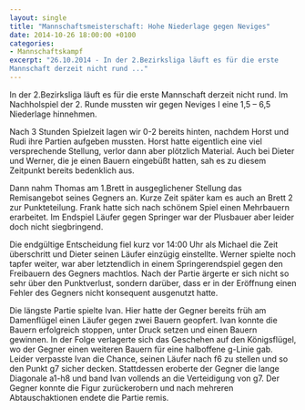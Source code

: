 ```yaml
---
layout: single
title: "Mannschaftsmeisterschaft: Hohe Niederlage gegen Neviges"
date: 2014-10-26 18:00:00 +0100
categories: 
- Mannschaftskampf
excerpt: "26.10.2014 - In der 2.Bezirksliga läuft es für die erste 
Mannschaft derzeit nicht rund ..."
---
```


In der 2.Bezirksliga läuft es für die erste Mannschaft derzeit nicht
rund. Im Nachholspiel der 2. Runde mussten wir gegen Neviges I eine
1,5 – 6,5 Niederlage hinnehmen.

Nach 3 Stunden Spielzeit lagen wir 0-2 bereits hinten, nachdem Horst
und Rudi ihre Partien aufgeben mussten. Horst hatte eigentlich eine
viel versprechende Stellung, verlor dann aber plötzlich Material. Auch
bei Dieter und Werner, die je einen Bauern eingebüßt hatten, sah es zu
diesem Zeitpunkt bereits bedenklich aus.

Dann nahm Thomas am 1.Brett in ausgeglichener Stellung das
Remisangebot seines Gegners an. Kurze Zeit später kam es auch an Brett
2 zur Punkteteilung. Frank hatte sich nach schönem Spiel einen
Mehrbauern erarbeitet. Im Endspiel Läufer gegen Springer war der
Plusbauer aber leider doch nicht siegbringend.

Die endgültige Entscheidung fiel kurz vor 14:00 Uhr als Michael die
Zeit überschritt und Dieter seinen Läufer einzügig einstellte. Werner
spielte noch tapfer weiter, war aber letztendlich in einem
Springerendspiel gegen den Freibauern des Gegners machtlos. Nach der
Partie ärgerte er sich nicht so sehr über den Punktverlust, sondern
darüber, dass er in der Eröffnung einen Fehler des Gegners nicht
konsequent ausgenutzt hatte.

Die längste Partie spielte Ivan. Hier hatte der Gegner bereits früh am
Damenflügel einen Läufer gegen zwei Bauern geopfert. Ivan konnte die
Bauern erfolgreich stoppen, unter Druck setzen und einen Bauern
gewinnen. In der Folge verlagerte sich das Geschehen auf den
Königsflügel, wo der Gegner einen weiteren Bauern für eine halboffene
g-Linie gab. Leider verpasste Ivan die Chance, seinen Läufer nach f6
zu stellen und so den Punkt g7 sicher decken. Stattdessen eroberte der
Gegner die lange Diagonale a1-h8 und band Ivan vollends an die
Verteidigung von g7. Der Gegner konnte die Figur zurückerobern und
nach mehreren Abtauschaktionen endete die Partie remis.
